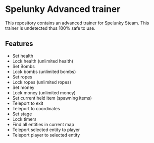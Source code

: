﻿#  Spelunky Advanced trainer
This repository contains an advanced trainer for Spelunky Steam. This trainer is undetected thus 100% safe to use.
## Features
- Set health
- Lock health (unlimited health)
- Set Bombs
- Lock bombs (unlimited bombs)
- Set ropes 
- Lock ropes (unlimited ropes)
- Set money
- Lock money (unlimited money)
- Set current held item (spawning items)
- Teleport to exit
- Teleport to coordinates
- Set stage
- Lock timers
- Find all entities in current map
- Teleport selected entity to player
- Teleport player to selected entity